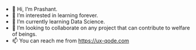 - 👋 Hi, I’m Prashant.
- 👀 I’m interested in learning forever.
- 🌱 I’m currently learning Data Science.
- 💞️ I’m looking to collaborate on any project that can contribute to welfare of beings.
- 📫 You can reach me from https://ux-qode.com
